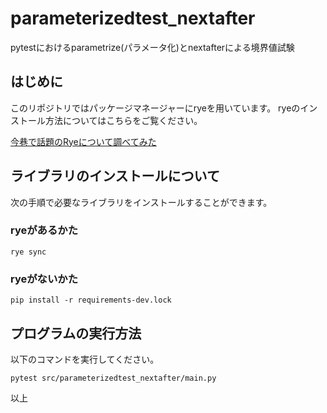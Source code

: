 # parameterizedtest_nextafter

pytestにおけるparametrize(パラメータ化)とnextafterによる境界値試験

## はじめに

このリポジトリではパッケージマネージャーにryeを用いています。
ryeのインストール方法についてはこちらをご覧ください。

[今巷で話題のRyeについて調べてみた](https://qiita.com/hiseumn/items/5baa2eb44885dffc9bac)

## ライブラリのインストールについて

次の手順で必要なライブラリをインストールすることができます。

### ryeがあるかた

```terminal
rye sync
```

### ryeがないかた

```terminal
pip install -r requirements-dev.lock
```

## プログラムの実行方法

以下のコマンドを実行してください。

```terminal
pytest src/parameterizedtest_nextafter/main.py
```

以上
